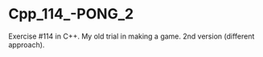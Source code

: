 # Cpp_114_-PONG_2
Exercise #114 in C++. My old trial in making a game. 2nd version (different approach).
